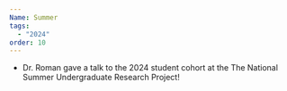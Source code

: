 ```yaml
---
Name: Summer
tags:
  - "2024"
order: 10
---
```

* Dr. Roman gave a talk to the 2024 student cohort at the The National Summer Undergraduate Research Project!
